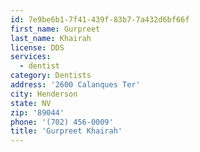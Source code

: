 ```yaml
---
id: 7e9be6b1-7f41-439f-83b7-7a432d6bf66f
first_name: Gurpreet
last_name: Khairah
license: DDS
services:
  - dentist
category: Dentists
address: '2600 Calanques Ter'
city: Henderson
state: NV
zip: '89044'
phone: '(702) 456-0009'
title: 'Gurpreet Khairah'
---
```

